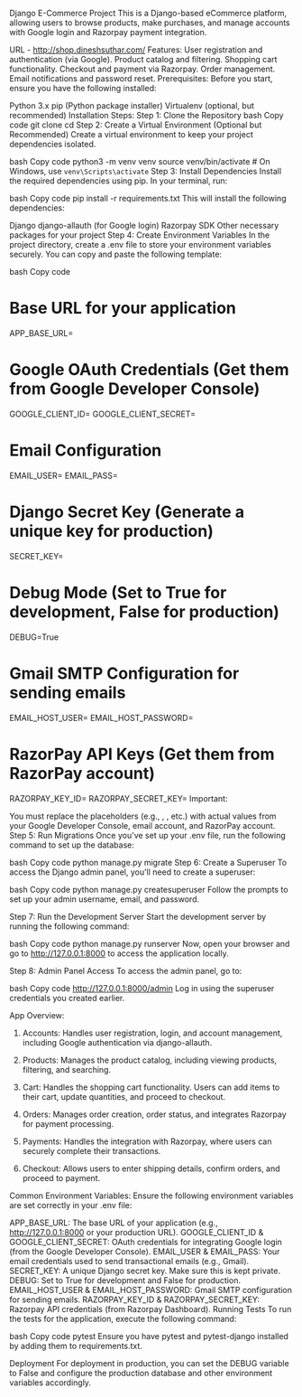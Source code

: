 Django E-Commerce Project
This is a Django-based eCommerce platform, allowing users to browse products, make purchases, and manage accounts with Google login and Razorpay payment integration.


URL - http://shop.dineshsuthar.com/
Features:
User registration and authentication (via Google).
Product catalog and filtering.
Shopping cart functionality.
Checkout and payment via Razorpay.
Order management.
Email notifications and password reset.
Prerequisites:
Before you start, ensure you have the following installed:

Python 3.x
pip (Python package installer)
Virtualenv (optional, but recommended)
Installation Steps:
Step 1: Clone the Repository
bash
Copy code
git clone <your-repository-url>
cd <your-project-directory>
Step 2: Create a Virtual Environment (Optional but Recommended)
Create a virtual environment to keep your project dependencies isolated.

bash
Copy code
python3 -m venv venv
source venv/bin/activate  # On Windows, use `venv\Scripts\activate`
Step 3: Install Dependencies
Install the required dependencies using pip. In your terminal, run:

bash
Copy code
pip install -r requirements.txt
This will install the following dependencies:

Django
django-allauth (for Google login)
Razorpay SDK
Other necessary packages for your project
Step 4: Create Environment Variables
In the project directory, create a .env file to store your environment variables securely. You can copy and paste the following template:

bash
Copy code
# Base URL for your application
APP_BASE_URL= <your-app-base-url>

# Google OAuth Credentials (Get them from Google Developer Console)
GOOGLE_CLIENT_ID= <your-google-client-id>
GOOGLE_CLIENT_SECRET= <your-google-client-secret>

# Email Configuration
EMAIL_USER= <your-email-address>
EMAIL_PASS= <your-email-password>

# Django Secret Key (Generate a unique key for production)
SECRET_KEY= <your-secret-key>

# Debug Mode (Set to True for development, False for production)
DEBUG=True

# Gmail SMTP Configuration for sending emails
EMAIL_HOST_USER= <your-email-address>
EMAIL_HOST_PASSWORD= <your-email-password>

# RazorPay API Keys (Get them from RazorPay account)
RAZORPAY_KEY_ID= <your-razorpay-key-id>
RAZORPAY_SECRET_KEY= <your-razorpay-secret-key>
Important:

You must replace the placeholders (e.g., <your-google-client-id>, <your-email-address>, etc.) with actual values from your Google Developer Console, email account, and RazorPay account.
Step 5: Run Migrations
Once you've set up your .env file, run the following command to set up the database:

bash
Copy code
python manage.py migrate
Step 6: Create a Superuser
To access the Django admin panel, you'll need to create a superuser:

bash
Copy code
python manage.py createsuperuser
Follow the prompts to set up your admin username, email, and password.

Step 7: Run the Development Server
Start the development server by running the following command:

bash
Copy code
python manage.py runserver
Now, open your browser and go to http://127.0.0.1:8000 to access the application locally.

Step 8: Admin Panel Access
To access the admin panel, go to:

bash
Copy code
http://127.0.0.1:8000/admin
Log in using the superuser credentials you created earlier.

App Overview:
1. Accounts:
Handles user registration, login, and account management, including Google authentication via django-allauth.

2. Products:
Manages the product catalog, including viewing products, filtering, and searching.

3. Cart:
Handles the shopping cart functionality. Users can add items to their cart, update quantities, and proceed to checkout.

4. Orders:
Manages order creation, order status, and integrates Razorpay for payment processing.

5. Payments:
Handles the integration with Razorpay, where users can securely complete their transactions.

6. Checkout:
Allows users to enter shipping details, confirm orders, and proceed to payment.

Common Environment Variables:
Ensure the following environment variables are set correctly in your .env file:

APP_BASE_URL: The base URL of your application (e.g., http://127.0.0.1:8000 or your production URL).
GOOGLE_CLIENT_ID & GOOGLE_CLIENT_SECRET: OAuth credentials for integrating Google login (from the Google Developer Console).
EMAIL_USER & EMAIL_PASS: Your email credentials used to send transactional emails (e.g., Gmail).
SECRET_KEY: A unique Django secret key. Make sure this is kept private.
DEBUG: Set to True for development and False for production.
EMAIL_HOST_USER & EMAIL_HOST_PASSWORD: Gmail SMTP configuration for sending emails.
RAZORPAY_KEY_ID & RAZORPAY_SECRET_KEY: Razorpay API credentials (from Razorpay Dashboard).
Running Tests
To run the tests for the application, execute the following command:

bash
Copy code
pytest
Ensure you have pytest and pytest-django installed by adding them to requirements.txt.

Deployment
For deployment in production, you can set the DEBUG variable to False and configure the production database and other environment variables accordingly. 
